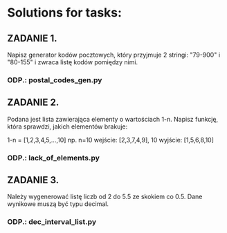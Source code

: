# Solutions for tasks:

## ZADANIE 1. 

Napisz generator kodów pocztowych, który przyjmuje 2 stringi: "79-900" i "80-155" i zwraca listę kodów pomiędzy nimi.

### ODP.: postal_codes_gen.py

## ZADANIE 2. 

Podana jest lista zawierająca elementy o wartościach 1-n. Napisz funkcję, która sprawdzi, jakich elementów brakuje:

1-n = [1,2,3,4,5,...,10]
np. n=10
wejście: [2,3,7,4,9], 10
wyjście: [1,5,6,8,10]

### ODP.: lack_of_elements.py

## ZADANIE 3. 

Należy wygenerować listę liczb od 2 do 5.5 ze skokiem co 0.5.
Dane wynikowe muszą być typu decimal.

### ODP.: dec_interval_list.py


